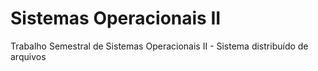 # Sistemas Operacionais II
Trabalho Semestral de Sistemas Operacionais II - Sistema distribuído de arquivos
